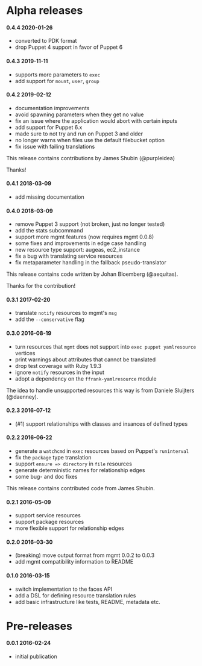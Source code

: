 # Alpha releases

#### 0.4.4 2020-01-26

* converted to PDK format
* drop Puppet 4 support in favor of Puppet 6

#### 0.4.3 2019-11-11

* supports more parameters to `exec`
* add support for `mount`, `user`, `group`

#### 0.4.2 2019-02-12

 * documentation improvements
 * avoid spawning parameters when they get no value
 * fix an issue where the application would abort with certain inputs
 * add support for Puppet 6.x
 * made sure to not try and run on Puppet 3 and older
 * no longer warns when files use the default filebucket option
 * fix issue with failing translations

This release contains contributions by James Shubin (@purpleidea)

Thanks!

#### 0.4.1 2018-03-09

 * add missing documentation

#### 0.4.0 2018-03-09

 * remove Puppet 3 support (not broken, just no longer tested)
 * add the stats subcommand
 * support more mgmt features (now requires mgmt 0.0.8)
 * some fixes and improvements in edge case handling
 * new resource type support: augeas, ec2_instance
 * fix a bug with translating service resources
 * fix metaparameter handling in the fallback pseudo-translator

This release contains code written by Johan Bloemberg (@aequitas).

Thanks for the contribution!

#### 0.3.1 2017-02-20

 * translate `notify` resources to mgmt's `msg`
 * add the `--conservative` flag

#### 0.3.0 2016-08-19

 * turn resources that `mgmt` does not support into `exec puppet yamlresource` vertices
 * print warnings about attributes that cannot be translated
 * drop test coverage with Ruby 1.9.3
 * ignore `notify` resources in the input
 * adopt a dependency on the `ffrank-yamlresource` module

The idea to handle unsupported resources this way is from Daniele Sluijters (@daenney).

#### 0.2.3 2016-07-12

 * (#1) support relationships with classes and insances of defined types

#### 0.2.2 2016-06-22

 * generate a `watchcmd` in `exec` resources based on Puppet's `runinterval`
 * fix the `package` type translation
 * support `ensure => directory` in `file` resources
 * generate deterministic names for relationship edges
 * some bug- and doc fixes

This release contains contributed code from James Shubin.

#### 0.2.1 2016-05-09

 * support service resources
 * support package resources
 * more flexible support for relationship edges

#### 0.2.0 2016-03-30

 * (breaking) move output format from mgmt 0.0.2 to 0.0.3
 * add mgmt compatibility information to README

#### 0.1.0 2016-03-15

 * switch implementation to the faces API
 * add a DSL for defining resource translation rules
 * add basic infrastructure like tests, README, metadata etc.

# Pre-releases

#### 0.0.1 2016-02-24

 * initial publication
